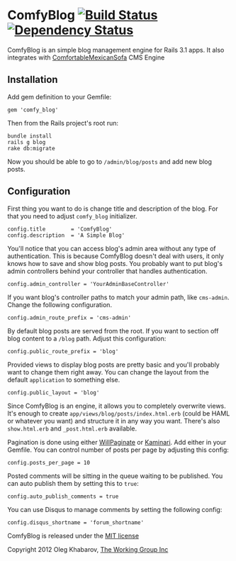 # ComfyBlog [![Build Status](https://secure.travis-ci.org/comfy/comfy-blog.png)](http://travis-ci.org/comfy/comfy-blog) [![Dependency Status](https://gemnasium.com/comfy/comfy-blog.png)](https://gemnasium.com/comfy/comfy-blog)

ComfyBlog is an simple blog management engine for Rails 3.1 apps. It also integrates with [ComfortableMexicanSofa](https://github.com/comfy/comfortable-mexican-sofa) CMS Engine

## Installation

Add gem definition to your Gemfile:
    
    gem 'comfy_blog'
    
Then from the Rails project's root run:
    
    bundle install
    rails g blog
    rake db:migrate
    
Now you should be able to go to `/admin/blog/posts` and add new blog posts.

## Configuration

First thing you want to do is change title and description of the blog.
For that you need to adjust `comfy_blog` initializer.

    config.title        = 'ComfyBlog'
    config.description  = 'A Simple Blog'

You'll notice that you can access blog's admin area without any type of authentication.
This is because ComfyBlog doesn't deal with users, it only knows how to save and show 
blog posts. You probably want to put blog's admin controllers behind your controller
that handles authentication. 
    
    config.admin_controller = 'YourAdminBaseController'
    
If you want blog's controller paths to match your admin path, like `cms-admin`. Change
the following configuration.
    
    config.admin_route_prefix = 'cms-admin'
    
By default blog posts are served from the root. If you want to section off blog content
to a `/blog` path. Adjust this configuration:
    
    config.public_route_prefix = 'blog'
    
Provided views to display blog posts are pretty basic and you'll probably want to change
them right away. You can change the layout from the default `application` to something else.
    
    config.public_layout = 'blog'
    
Since ComfyBlog is an engine, it allows you to completely overwrite views. It's enough to
create `app/views/blog/posts/index.html.erb` (could be HAML or whatever you want) and structure
it in any way you want. There's also `show.html.erb` and `_post.html.erb` available.
    
Pagination is done using either [WillPaginate](https://github.com/mislav/will_paginate) or [Kaminari](https://github.com/amatsuda/kaminari). Add either in your Gemfile.
You can control number of posts per page by adjusting this config:
    
    config.posts_per_page = 10
    
Posted comments will be sitting in the queue waiting to be published. You can auto publish them
by setting this to `true`:

    config.auto_publish_comments = true
    
You can use Disqus to manage comments by setting the following config:

    config.disqus_shortname = 'forum_shortname'


ComfyBlog is released under the [MIT license](https://github.com/comfy/comfy-blog/raw/master/LICENSE) 

Copyright 2012 Oleg Khabarov, [The Working Group Inc](http://www.twg.ca)